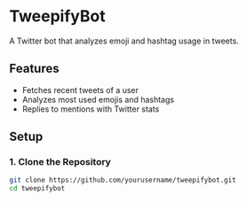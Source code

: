 # TweepifyBot

A Twitter bot that analyzes emoji and hashtag usage in tweets.

## Features
- Fetches recent tweets of a user
- Analyzes most used emojis and hashtags
- Replies to mentions with Twitter stats

## Setup

### 1. Clone the Repository
```bash
git clone https://github.com/yourusername/tweepifybot.git
cd tweepifybot
